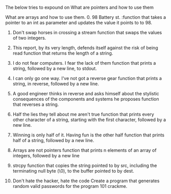 
The below tries to expound on What are pointers and how to use them

What are arrays and how to use them.
0. 98 Battery st.	:function that takes a pointer to an int as parameter and updates the value it points to to 98.

1. Don't swap horses in crossing a stream	function that swaps the values of two integers.

2. This report, by its very length, defends itself against the risk of being read	function that returns the length of a string.


3. I do not fear computers. I fear the lack of them	function that prints a string, followed by a new line, to stdout.

4. I can only go one way. I've not got a reverse gear	function that prints a string, in reverse, followed by a new line.

5. A good engineer thinks in reverse and asks himself about the stylistic consequences of the components and systems he proposes	function that reverses a string.

6. Half the lies they tell about me aren't true	function that prints every other character of a string, starting with the first character, followed by a new line.

7. Winning is only half of it. Having fun is the other half	function that prints half of a string, followed by a new line.

8. Arrays are not pointers	function that prints n elements of an array of integers, followed by a new line

9. strcpy	function that copies the string pointed to by src, including the terminating null byte (\0), to the buffer pointed to by dest.

11. Don't hate the hacker, hate the code	Create a program that generates random valid passwords for the program 101 crackme.
